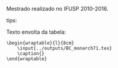 Mestrado realizado no IFUSP 2010-2016.

tips:

Texto envolta da tabela:

    \begin{wraptable}{l}{8cm}
        \input{../outputs/BC_monarch71.tex}
        \caption{}
    \end{wraptable}
